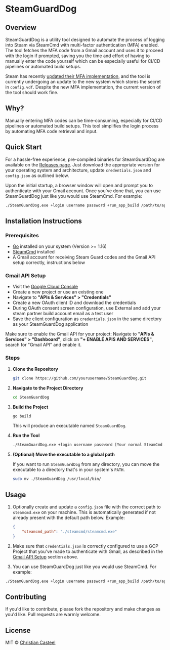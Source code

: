 # SteamGuardDog

## Overview

SteamGuardDog is a utility tool designed to automate the process of logging into Steam via SteamCmd with multi-factor authentication (MFA) enabled. The tool fetches the MFA code from a Gmail account and uses it to proceed with the login if prompted, saving you the time and effort of having to manually enter the code yourself which can be especially useful for CI/CD pipelines or automated build setups.

Steam has recently [updated their MFA implementation](https://github.com/game-ci/steam-deploy/pull/57), and the tool is currently undergoing an update to the new system which stores the secret in `config.vdf`. Despite the new MFA implementation, the current version of the tool should work fine.

## Why?

Manually entering MFA codes can be time-consuming, especially for CI/CD pipelines or automated build setups. This tool simplifies the login process by automating MFA code retrieval and input.

## Quick Start

For a hassle-free experience, pre-compiled binaries for SteamGuardDog are available on the [Releases page](https://github.com/your_username/SteamGuardDog/releases). Just download the appropriate version for your operating system and architecture, update `credentials.json` and `config.json` as outlined below. 

Upon the initial startup, a browser window will open and prompt you to authenticate with your Gmail account. Once you've done that, you can use SteamGuardDog just like you would use SteamCmd. For example:

```bash
./SteamGuardDog.exe +login username password +run_app_build /path/to/appconfig.vdf
```

## Installation Instructions

### Prerequisites
- [Go](https://golang.org/dl/) installed on your system (Version >= 1.16)
- [SteamCmd](https://developer.valvesoftware.com/wiki/SteamCMD) installed
- A Gmail account for receiving Steam Guard codes and the Gmail API setup correctly, instructions below
### Gmail API Setup

  - Visit the [Google Cloud Console](https://console.developers.google.com/)
  - Create a new project or use an existing one
  - Navigate to **"APIs & Services" > "Credentials"**
  - Create a new OAuth client ID and download the credentials
  - During OAuth consent screen configuration, use External and add your steam partner build account email as a test user
  - Save the client configuration as `credentials.json` in the same directory as your SteamGuardDog application

  Make sure to enable the Gmail API for your project: Navigate to **"APIs & Services" > "Dashboard"**, click on **"+ ENABLE APIS AND SERVICES"**, search for "Gmail API" and enable it.

### Steps

1. **Clone the Repository**

    ```bash
    git clone https://github.com/yourusername/SteamGuardDog.git
    ```

2. **Navigate to the Project Directory**

    ```bash
    cd SteamGuardDog
    ```

3. **Build the Project**

    ```bash
    go build
    ```

    This will produce an executable named `SteamGuardDog`.

4. **Run the Tool**

    ```bash
    ./SteamGuardDog.exe +login username password [Your normal SteamCmd Arguments]
    ```

5. **(Optional) Move the executable to a global path**

    If you want to run `SteamGuardDog` from any directory, you can move the executable to a directory that's in your system's `PATH`.

    ```bash
    sudo mv ./SteamGuardDog /usr/local/bin/
    ```

## Usage

1. Optionally create and update a `config.json` file with the correct path to `steamcmd.exe` on your machine. This is automatically generated if not already present with the default path below. Example:
    ```json
    {
        "steamcmd_path": "./steamcmd/steamcmd.exe"
    }
    ```

2. Make sure that `credentials.json` is correctly configured to use a GCP Project that you've made to authenticate with Gmail, as described in the [Gmail API Setup](#gmail-api-setup) section above.

2. You can use SteamGuardDog just like you would use SteamCmd. For example:

```bash
./SteamGuardDog.exe +login username password +run_app_build /path/to/appconfig.vdf +quit
```

## Contributing

If you'd like to contribute, please fork the repository and make changes as you'd like. Pull requests are warmly welcome.

## License

MIT © [Christian Casteel](https://christiancasteel.dev/)
